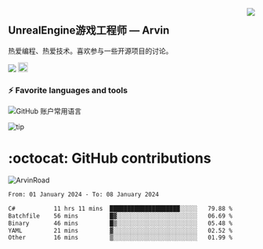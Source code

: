 <img align="right" src="https://count.getloli.com/get/@:ArvinRoad?theme=rule34">

## UnrealEngine游戏工程师 — Arvin

热爱编程、热爱技术。喜欢参与一些开源项目的讨论。

![](https://visitor-badge.glitch.me/badge?page_id=ArvinRoad.ArvinRoad)
[<img alt="github" src="https://img.shields.io/badge/github-ArvinRoad-8da0cb?style=for-the-badge&labelColor=555555&logo=github" height="20">](https://github.com/ArvinRoad)

### ⚡ Favorite languages and tools
![GitHub 账户常用语言](https://github-stats.ubrong.com/api/top-langs/?username=ArvinRoad&layout=compact&theme=tokyonight)

![tip](https://badgen.net/badge/C++/UE/orange?icon=bitcoin-lightning)

# :octocat: GitHub contributions

<img src="https://github-readme-stats.vercel.app/api?username=ArvinRoad&show_icons=true&count_private=true&theme=algolia" alt="ArvinRoad" />

<!--START_SECTION:waka-->

```txt
From: 01 January 2024 - To: 08 January 2024

C#           11 hrs 11 mins  ████████████████████░░░░░   79.88 %
Batchfile    56 mins         █▓░░░░░░░░░░░░░░░░░░░░░░░   06.69 %
Binary       46 mins         █▒░░░░░░░░░░░░░░░░░░░░░░░   05.48 %
YAML         21 mins         ▓░░░░░░░░░░░░░░░░░░░░░░░░   02.52 %
Other        16 mins         ▒░░░░░░░░░░░░░░░░░░░░░░░░   01.99 %
```

<!--END_SECTION:waka-->
